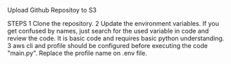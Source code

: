 Upload Github Repositoy to S3

STEPS
1 Clone the repository.
2 Update the environment variables. If you get confused by names, just search for the used variable in code and review the code. It is basic code and requires  basic python understanding.
3 aws cli and profile should be configured before executing the code "main.py". Replace the profile name on .env file.
